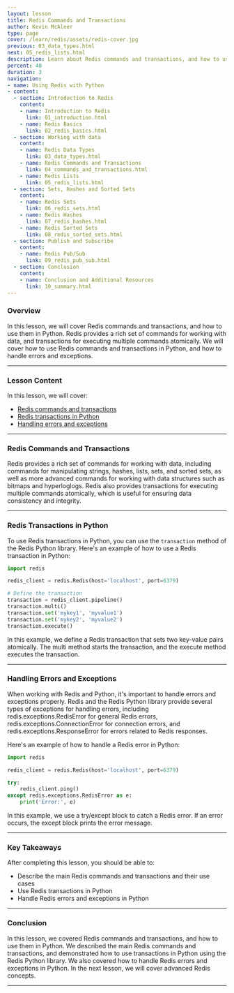 ```yaml
---
layout: lesson
title: Redis Commands and Transactions
author: Kevin McAleer
type: page
cover: /learn/redis/assets/redis-cover.jpg
previous: 03_data_types.html
next: 05_redis_lists.html
description: Learn about Redis commands and transactions, and how to use them in Python.
percent: 40
duration: 3
navigation:
- name: Using Redis with Python
- content:
  - section: Introduction to Redis
    content:
    - name: Introduction to Redis
      link: 01_introduction.html
    - name: Redis Basics
      link: 02_redis_basics.html
  - section: Working with data
    content:
    - name: Redis Data Types
      link: 03_data_types.html
    - name: Redis Commands and Transactions
      link: 04_commands_and_transactions.html
    - name: Redis Lists
      link: 05_redis_lists.html
  - section: Sets, Hashes and Sorted Sets
    content:
    - name: Redis Sets
      link: 06_redis_sets.html
    - name: Redis Hashes
      link: 07_redis_hashes.html
    - name: Redis Sorted Sets
      link: 08_redis_sorted_sets.html
  - section: Publish and Subscribe
    content:
    - name: Redis Pub/Sub
      link: 09_redis_pub_sub.html
  - section: Conclusion
    content:
    - name: Conclusion and Additional Resources
      link: 10_summary.html
---
```



<!-- ![Cover photo of Redis commands and transactions](assets/redis-commands.jpg){:class="cover"} -->

### Overview

In this lesson, we will cover Redis commands and transactions, and how to use them in Python. Redis provides a rich set of commands for working with data, and transactions for executing multiple commands atomically. We will cover how to use Redis commands and transactions in Python, and how to handle errors and exceptions.

---

### Lesson Content

In this lesson, we will cover:

* [Redis commands and transactions](#redis-commands-and-transactions)
* [Redis transactions in Python](#redis-transactions-in-python)
* [Handling errors and exceptions](#handling-errors-and-exceptions)

---

### Redis Commands and Transactions

Redis provides a rich set of commands for working with data, including commands for manipulating strings, hashes, lists, sets, and sorted sets, as well as more advanced commands for working with data structures such as bitmaps and hyperloglogs. Redis also provides transactions for executing multiple commands atomically, which is useful for ensuring data consistency and integrity.

---

### Redis Transactions in Python

To use Redis transactions in Python, you can use the `transaction` method of the Redis Python library. Here's an example of how to use a Redis transaction in Python:

```python
import redis

redis_client = redis.Redis(host='localhost', port=6379)

# Define the transaction
transaction = redis_client.pipeline()
transaction.multi()
transaction.set('mykey1', 'myvalue1')
transaction.set('mykey2', 'myvalue2')
transaction.execute()
```

In this example, we define a Redis transaction that sets two key-value pairs atomically. The multi method starts the transaction, and the execute method executes the transaction.

---

### Handling Errors and Exceptions

When working with Redis and Python, it's important to handle errors and exceptions properly. Redis and the Redis Python library provide several types of exceptions for handling errors, including redis.exceptions.RedisError for general Redis errors, redis.exceptions.ConnectionError for connection errors, and redis.exceptions.ResponseError for errors related to Redis responses.

Here's an example of how to handle a Redis error in Python:

```python
import redis

redis_client = redis.Redis(host='localhost', port=6379)

try:
    redis_client.ping()
except redis.exceptions.RedisError as e:
    print('Error:', e)
```

In this example, we use a try/except block to catch a Redis error. If an error occurs, the except block prints the error message.

---

### Key Takeaways

After completing this lesson, you should be able to:

* Describe the main Redis commands and transactions and their use cases
* Use Redis transactions in Python
* Handle Redis errors and exceptions in Python

---

### Conclusion

In this lesson, we covered Redis commands and transactions, and how to use them in Python. We described the main Redis commands and transactions, and demonstrated how to use transactions in Python using the Redis Python library. We also covered how to handle Redis errors and exceptions in Python. In the next lesson, we will cover advanced Redis concepts.

---

